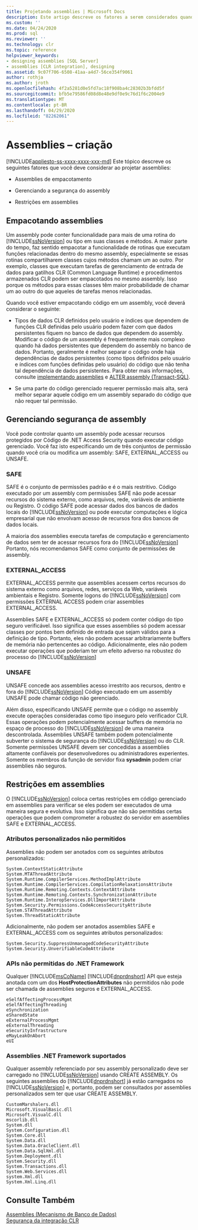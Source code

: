 ```yaml
---
title: Projetando assemblies | Microsoft Docs
description: Este artigo descreve os fatores a serem considerados quando você cria um assembly para hospedar em SQL Server, incluindo empacotamento, gerenciamento e restrições em assemblies.
ms.custom: ''
ms.date: 04/24/2020
ms.prod: sql
ms.reviewer: ''
ms.technology: clr
ms.topic: reference
helpviewer_keywords:
- designing assemblies [SQL Server]
- assemblies [CLR integration], designing
ms.assetid: 9c07f706-6508-41aa-a4d7-56ce354f9061
author: rothja
ms.author: jroth
ms.openlocfilehash: 4f2a5281d0e5fd7ac18f908ba4c28302b3bfdd5f
ms.sourcegitcommit: bfb5e79586fd08d8e48e9df0e9c76d1f6c2004e9
ms.translationtype: MT
ms.contentlocale: pt-BR
ms.lasthandoff: 04/29/2020
ms.locfileid: "82262061"
---
```

# <a name="assemblies---designing"></a>Assemblies – criação
[!INCLUDE[appliesto-ss-xxxx-xxxx-xxx-md](../../includes/appliesto-ss-xxxx-xxxx-xxx-md.md)]
  Este tópico descreve os seguintes fatores que você deve considerar ao projetar assemblies:  
  
-   Assemblies de empacotamento  
  
-   Gerenciando a segurança do assembly  
  
-   Restrições em assemblies  
  
## <a name="packaging-assemblies"></a>Empacotando assemblies  
 Um assembly pode conter funcionalidade para mais de uma rotina do [!INCLUDE[ssNoVersion](../../includes/ssnoversion-md.md)] ou tipo em suas classes e métodos. A maior parte do tempo, faz sentido empacotar a funcionalidade de rotinas que executam funções relacionadas dentro do mesmo assembly, especialmente se essas rotinas compartilharem classes cujos métodos chamam um ao outro. Por exemplo, classes que executam tarefas de gerenciamento de entrada de dados para gatilhos CLR (Common Language Runtime) e procedimentos armazenados CLR podem ser empacotados no mesmo assembly. Isso porque os métodos para essas classes têm maior probabilidade de chamar um ao outro do que aqueles de tarefas menos relacionadas.  
  
 Quando você estiver empacotando código em um assembly, você deverá considerar o seguinte:  
  
-   Tipos de dados CLR definidos pelo usuário e índices que dependem de funções CLR definidas pelo usuário podem fazer com que dados persistentes fiquem no banco de dados que dependem do assembly. Modificar o código de um assembly é frequentemente mais complexo quando há dados persistentes que dependem do assembly no banco de dados. Portanto, geralmente é melhor separar o código onde haja dependências de dados persistentes (como tipos definidos pelo usuário e índices com funções definidas pelo usuário) do código que não tenha tal dependência de dados persistentes. Para obter mais informações, consulte [implementando assemblies](../../relational-databases/clr-integration/assemblies-implementing.md) e [ALTER assembly &#40;Transact-SQL&#41;](../../t-sql/statements/alter-assembly-transact-sql.md).  
  
-   Se uma parte do código gerenciado requerer permissão mais alta, será melhor separar aquele código em um assembly separado do código que não requer tal permissão.  
  
## <a name="managing-assembly-security"></a>Gerenciando segurança de assembly  
 Você pode controlar quanto um assembly pode acessar recursos protegidos por Código de .NET Access Security quando executar código gerenciado. Você faz isto especificando um de três conjuntos de permissão quando você cria ou modifica um assembly: SAFE, EXTERNAL_ACCESS ou UNSAFE.  
  
### <a name="safe"></a>SAFE  
 SAFE é o conjunto de permissões padrão e é o mais restritivo. Código executado por um assembly com permissões SAFE não pode acessar recursos do sistema externo, como arquivos, rede, variáveis de ambiente ou Registro. O código SAFE pode acessar dados dos bancos de dados locais do [!INCLUDE[ssNoVersion](../../includes/ssnoversion-md.md)] ou pode executar computações e lógica empresarial que não envolvam acesso de recursos fora dos bancos de dados locais.  
  
 A maioria dos assemblies executa tarefas de computação e gerenciamento de dados sem ter de acessar recursos fora do [!INCLUDE[ssNoVersion](../../includes/ssnoversion-md.md)] Portanto, nós recomendamos SAFE como conjunto de permissões de assembly.  
  
### <a name="external_access"></a>EXTERNAL_ACCESS  
 EXTERNAL_ACCESS permite que assemblies acessem certos recursos do sistema externo como arquivos, redes, serviços da Web, variáveis ambientais e Registro. Somente logons do [!INCLUDE[ssNoVersion](../../includes/ssnoversion-md.md)] com permissões EXTERNAL ACCESS podem criar assemblies EXTERNAL_ACCESS.  
  
 Assemblies SAFE e EXTERNAL_ACCESS só podem conter código do tipo seguro verificável. Isso significa que esses assemblies só podem acessar classes por pontos bem definido de entrada que sejam válidos para a definição de tipo. Portanto, eles não podem acessar arbitrariamente buffers de memória não pertencentes ao código. Adicionalmente, eles não podem executar operações que poderiam ter um efeito adverso na robustez do processo do [!INCLUDE[ssNoVersion](../../includes/ssnoversion-md.md)]  
  
### <a name="unsafe"></a>UNSAFE  
 UNSAFE concede aos assemblies acesso irrestrito aos recursos, dentro e fora do [!INCLUDE[ssNoVersion](../../includes/ssnoversion-md.md)] Código executado em um assembly UNSAFE pode chamar código não gerenciado.  
  
 Além disso, especificando UNSAFE permite que o código no assembly execute operações consideradas como tipo inseguro pelo verificador CLR. Essas operações podem potencialmente acessar buffers de memória no espaço de processo do [!INCLUDE[ssNoVersion](../../includes/ssnoversion-md.md)] de uma maneira descontrolada. Assemblies UNSAFE também podem potencialmente subverter o sistema de segurança do [!INCLUDE[ssNoVersion](../../includes/ssnoversion-md.md)] ou do CLR. Somente permissões UNSAFE devem ser concedidas a assemblies altamente confiáveis por desenvolvedores ou administradores experientes. Somente os membros da função de servidor fixa **sysadmin** podem criar assemblies não seguros.  
  
## <a name="restrictions-on-assemblies"></a>Restrições em assemblies  
 O [!INCLUDE[ssNoVersion](../../includes/ssnoversion-md.md)] coloca certas restrições em código gerenciado em assemblies para verificar se eles podem ser executados de uma maneira segura e evolutiva. Isso significa que não são permitidas certas operações que podem comprometer a robustez do servidor em assemblies SAFE e EXTERNAL_ACCESS.  
  
### <a name="disallowed-custom-attributes"></a>Atributos personalizados não permitidos  
 Assemblies não podem ser anotados com os seguintes atributos personalizados:  
  
```  
System.ContextStaticAttribute  
System.MTAThreadAttribute  
System.Runtime.CompilerServices.MethodImplAttribute  
System.Runtime.CompilerServices.CompilationRelaxationsAttribute  
System.Runtime.Remoting.Contexts.ContextAttribute  
System.Runtime.Remoting.Contexts.SynchronizationAttribute  
System.Runtime.InteropServices.DllImportAttribute   
System.Security.Permissions.CodeAccessSecurityAttribute  
System.STAThreadAttribute  
System.ThreadStaticAttribute  
```  
  
 Adicionalmente, não podem ser anotados assemblies SAFE e EXTERNAL_ACCESS com os seguintes atributos personalizados:  
  
```  
System.Security.SuppressUnmanagedCodeSecurityAttribute  
System.Security.UnverifiableCodeAttribute  
```  
  
### <a name="disallowed-net-framework-apis"></a>APIs não permitidas do .NET Framework  
 Qualquer [!INCLUDE[msCoName](../../includes/msconame-md.md)] [!INCLUDE[dnprdnshort](../../includes/dnprdnshort-md.md)] API que esteja anotada com um dos **HostProtectionAttributes** não permitidos não pode ser chamada de assemblies seguros e EXTERNAL_ACCESS.  
  
```  
eSelfAffectingProcessMgmt  
eSelfAffectingThreading  
eSynchronization  
eSharedState   
eExternalProcessMgmt  
eExternalThreading  
eSecurityInfrastructure  
eMayLeakOnAbort  
eUI  
```  
  
### <a name="supported-net-framework-assemblies"></a>Assemblies .NET Framework suportados  
 Qualquer assembly referenciado por seu assembly personalizado deve ser carregado no [!INCLUDE[ssNoVersion](../../includes/ssnoversion-md.md)] usando CREATE ASSEMBLY. Os seguintes assemblies do [!INCLUDE[dnprdnshort](../../includes/dnprdnshort-md.md)] já estão carregados no [!INCLUDE[ssNoVersion](../../includes/ssnoversion-md.md)] e, portanto, podem ser consultados por assemblies personalizados sem ter que usar CREATE ASSEMBLY.  
  
```  
CustomMarshalers.dll  
Microsoft.VisualBasic.dll  
Microsoft.VisualC.dll  
mscorlib.dll  
System.dll  
System.Configuration.dll  
System.Core.dll  
System.Data.dll  
System.Data.OracleClient.dll  
System.Data.SqlXml.dll  
System.Deployment.dll  
System.Security.dll  
System.Transactions.dll  
System.Web.Services.dll  
system.Xml.dll  
System.Xml.Linq.dll  
```  
  
## <a name="see-also"></a>Consulte Também  
 [Assemblies &#40;Mecanismo de Banco de Dados&#41;](../../relational-databases/clr-integration/assemblies-database-engine.md)   
 [Segurança da integração CLR](../../relational-databases/clr-integration/security/clr-integration-security.md)  
  
  
